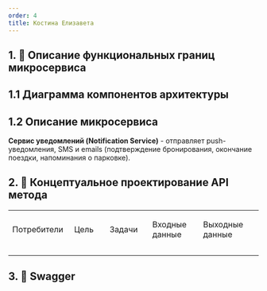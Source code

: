 ```yaml
---
order: 4
title: Костина Елизавета
---
```


## 1\. 📖 Описание функциональных границ микросервиса

## 1\.1 Диаграмма компонентов архитектуры

<mermaid path="./anikeev-maxim-sergeevich.mermaid" width="780px" height="143px"/>

## 1\.2 Описание микросервиса

**Сервис уведомлений (Notification Service)** - отправляет push-уведомления, SMS и emails (подтверждение бронирования, окончание поездки, напоминания о парковке).

## 2\. 🧩 Концептуальное проектирование API метода

<table header="row">
<colgroup><col width="156"/><col width="156"/><col width="156"/><col width="192"/><col width="239"/></colgroup>
<tr>
<td>

Потребители

</td>
<td>

Цель

</td>
<td>

Задачи

</td>
<td>

Входные данные

</td>
<td>

Выходные данные

</td>
</tr>
<tr>
<td>



</td>
<td>



</td>
<td>



</td>
<td>



</td>
<td>



</td>
</tr>
<tr>
<td>



</td>
<td>



</td>
<td>



</td>
<td>



</td>
<td>



</td>
</tr>
</table>

## 3\. 🤝 Swagger